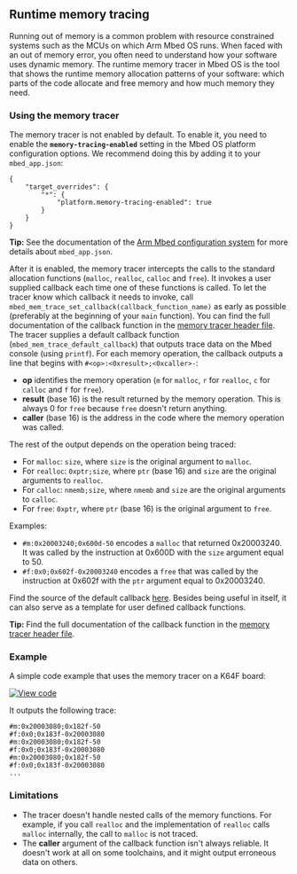 ## Runtime memory tracing

Running out of memory is a common problem with resource constrained systems such as the MCUs on which Arm Mbed OS runs. When faced with an out of memory error, you often need to understand how your software uses dynamic memory. The runtime memory tracer in Mbed OS is the tool that shows the runtime memory allocation patterns of your software: which parts of the code allocate and free memory and how much memory they need.

### Using the memory tracer

The memory tracer is not enabled by default. To enable it, you need to enable the **`memory-tracing-enabled`** setting in the Mbed OS platform configuration options. We recommend doing this by adding it to your `mbed_app.json`:

```
{
    "target_overrides": {
        "*": {
            "platform.memory-tracing-enabled": true
        }
    }
}
```

<span class="tips">**Tip:** See the documentation of the [Arm Mbed configuration system](../reference/configuration.html) for more details about `mbed_app.json`. </span>

After it is enabled, the memory tracer intercepts the calls to the standard allocation functions (`malloc`, `realloc`, `calloc` and `free`). It invokes a user supplied callback each time one of these functions is called. To let the tracer know which callback it needs to invoke, call `mbed_mem_trace_set_callback(callback_function_name)` as early as possible (preferably at the beginning of your `main` function). You can find the full documentation of the callback function in the [memory tracer header file](https://github.com/ARMmbed/mbed-os/blob/master/platform/mbed_mem_trace.h#L42). The tracer supplies a default callback function (`mbed_mem_trace_default_callback`) that outputs trace data on the Mbed console (using `printf`). For each memory operation, the callback outputs a line that begins with `#<op>:<0xresult>;<0xcaller>-`:

- **op** identifies the memory operation (`m` for `malloc`, `r` for `realloc`, `c` for `calloc` and `f` for `free`).
- **result** (base 16) is the result returned by the memory operation. This is always 0 for `free` because `free` doesn't return anything.
- **caller** (base 16) is the address in the code where the memory operation was called.

The rest of the output depends on the operation being traced:

- For `malloc`: `size`, where `size` is the original argument to `malloc`.
- For `realloc`: `0xptr;size`, where `ptr` (base 16) and `size` are the original arguments to `realloc`.
- For `calloc`: `nmemb;size`, where `nmemb` and `size` are the original arguments to `calloc`.
- For `free`: `0xptr`, where `ptr` (base 16) is the original argument to `free`.

Examples:

- `#m:0x20003240;0x600d-50` encodes a `malloc` that returned 0x20003240. It was called by the instruction at 0x600D with the `size` argument equal to 50.
- `#f:0x0;0x602f-0x20003240` encodes a `free` that was called by the instruction at 0x602f with the `ptr` argument equal to 0x20003240.

Find the source of the default callback [here](https://github.com/ARMmbed/mbed-os/blob/master/platform/mbed_mem_trace.c#L81). Besides being useful in itself, it can also serve as a template for user defined callback functions.

<span class="tips">**Tip:** Find the full documentation of the callback function in the [memory tracer header file](https://github.com/ARMmbed/mbed-os/blob/master/platform/mbed_mem_trace.h#L42). </span>

### Example

A simple code example that uses the memory tracer on a K64F board:

[![View code](https://www.mbed.com/embed/?url=https://os.mbed.com/teams/mbed_example/code/memory_tracing_example/)](http://os.mbed.com/teams/mbed_example/code/memory_tracing_example/file/168ab14e6694/main.cpp)

It outputs the following trace:

```
#m:0x20003080;0x182f-50
#f:0x0;0x183f-0x20003080
#m:0x20003080;0x182f-50
#f:0x0;0x183f-0x20003080
#m:0x20003080;0x182f-50
#f:0x0;0x183f-0x20003080
...
```

### Limitations

- The tracer doesn't handle nested calls of the memory functions. For example, if you call `realloc` and the implementation of `realloc` calls `malloc` internally, the call to `malloc` is not traced.
- The **caller** argument of the callback function isn't always reliable. It doesn't work at all on some toolchains, and it might output erroneous data on others.
